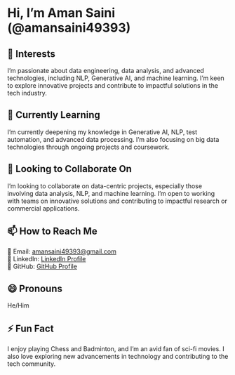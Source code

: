 # Hi, I’m Aman Saini (@amansaini49393)

## 👀 Interests
I’m passionate about data engineering, data analysis, and advanced technologies, including NLP, Generative AI, and machine learning. I’m keen to explore innovative projects and contribute to impactful solutions in the tech industry.

## 🌱 Currently Learning
I’m currently deepening my knowledge in Generative AI, NLP, test automation, and advanced data processing. I’m also focusing on big data technologies through ongoing projects and coursework.

## 💞️ Looking to Collaborate On
I’m looking to collaborate on data-centric projects, especially those involving data analysis, NLP, and machine learning. I’m open to working with teams on innovative solutions and contributing to impactful research or commercial applications.

## 📫 How to Reach Me
📧 Email: amansaini49393@gmail.com  
💼 LinkedIn: [LinkedIn Profile](https://www.linkedin.com/in/amansaini93/)  
🐙 GitHub: [GitHub Profile](https://github.com/amansaini49393)

## 😄 Pronouns
He/Him

## ⚡ Fun Fact
I enjoy playing Chess and Badminton, and I’m an avid fan of sci-fi movies. I also love exploring new advancements in technology and contributing to the tech community.
